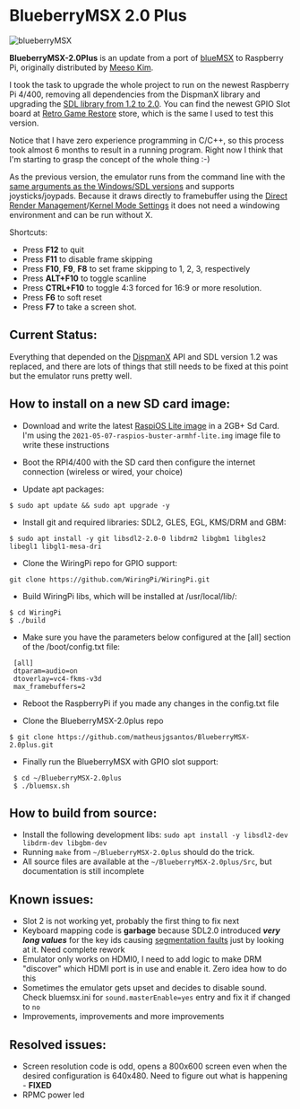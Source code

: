BlueberryMSX 2.0 Plus
============
![blueberryMSX](http://i.imgur.com/Tnq9vSY.png "blueberry")

**BlueberryMSX-2.0Plus** is an update from a port of [blueMSX](http://bluemsx.com/) to Raspberry Pi, originally distributed by [Meeso Kim](https://github.com/meesokim).

I took the task to upgrade the whole project to run on the newest Raspberry Pi 4/400, removing all dependencies from the DispmanX library and upgrading the [SDL library from 1.2 to 2.0](https://wiki.libsdl.org/MigrationGuide). You can find the newest GPIO Slot board at [Retro Game Restore](https://retrogamerestore.com/store/rpi400msx/) store, which is the same I used to test this version.

Notice that I have zero experience programming in C/C++, so this process took almost 6 months to result in a running program. Right now I think that I'm starting to grasp the concept of the whole thing :-)

As the previous version, the emulator runs from the command line with the [same arguments as the Windows/SDL versions](http://www.msxblue.com/manual/commandlineargs_c.htm0) and supports joysticks/joypads. Because it draws directly to framebuffer using the [Direct Render Management](https://www.kernel.org/doc/html/v4.15/gpu/introduction.html)/[Kernel Mode Settings](https://www.kernel.org/doc/html/v4.15/gpu/drm-kms.html) it does not need a windowing environment and can be run without X.

Shortcuts:

* Press **F12** to quit
* Press **F11** to disable frame skipping
* Press **F10**, **F9**, **F8** to set frame skipping to 1, 2, 3, respectively
* Press **ALT+F10** to toggle scanline
* Press **CTRL+F10** to toggle 4:3 forced for 16:9 or more resolution.
* Press **F6** to soft reset
* Press **F7** to take a screen shot.

Current Status:
--------------

Everything that depended on the [DispmanX](https://raspberry-projects.com/pi/programming-in-c/display/dispmanx-api/dispmanx-api-general) API and SDL version 1.2 was replaced, and there are lots of things that still needs to be fixed at this point but the emulator runs pretty well.

How to install on a new SD card image:
--------

 - Download and write the latest [RaspiOS Lite image](https://www.raspberrypi.org/software/operating-systems/) in a 2GB+ Sd Card. I'm using the `2021-05-07-raspios-buster-armhf-lite.img` image file to write these instructions

 - Boot the RPI4/400 with the SD card then configure the internet connection (wireless or wired, your choice)

 - Update apt packages:

 `$ sudo apt update && sudo apt upgrade -y`

 - Install git and required libraries: SDL2, GLES, EGL, KMS/DRM and GBM:

  `$ sudo apt install -y git libsdl2-2.0-0 libdrm2 libgbm1 libgles2 libegl1 libgl1-mesa-dri`

 - Clone the WiringPi repo for GPIO support:

  `git clone https://github.com/WiringPi/WiringPi.git`

 - Build WiringPi libs, which will be installed at /usr/local/lib/:
  ```
  $ cd WiringPi
  $ ./build
  ```

 - Make sure you have the parameters below configured at the [all] section of the /boot/config.txt file:
 ```
  [all]
  dtparam=audio=on
  dtoverlay=vc4-fkms-v3d
  max_framebuffers=2
 ```
 - Reboot the RaspberryPi if you made any changes in the config.txt file

 - Clone the BlueberryMSX-2.0plus repo

 `$ git clone https://github.com/matheusjgsantos/BlueberryMSX-2.0plus.git`

 - Finally run the BlueberryMSX with GPIO slot support:
 ```
  $ cd ~/BlueberryMSX-2.0plus
  $ ./bluemsx.sh
 ```

How to build from source:
-----------

- Install the following development libs:
`sudo apt install -y libsdl2-dev libdrm-dev libgbm-dev`
- Running `make` from `~/BlueberryMSX-2.0plus` should do the trick.  
- All source files are available at the `~/BlueberryMSX-2.0plus/Src`, but documentation is still incomplete

Known issues:
-------
 - Slot 2 is not working yet, probably the first thing to fix next
 - Keyboard mapping code is **garbage** because SDL2.0 introduced ***very long values*** for the key ids causing [segmentation faults](https://stackoverflow.com/questions/30815857/sdl-keycodes-are-too-big-for-storage) just by looking at it. Need complete rework
 - Emulator only works on HDMI0, I need to add logic to make DRM "discover" which HDMI port is in use and enable it. Zero idea how to do this
 - Sometimes the emulator gets upset and decides to disable sound. Check bluemsx.ini for `sound.masterEnable=yes` entry and fix it if changed to `no`
 - Improvements, improvements and more improvements

Resolved issues:
-------
 - Screen resolution code is odd, opens a 800x600 screen even when the desired configuration is 640x480. Need to figure out what is happening - **FIXED**
 - RPMC power led
